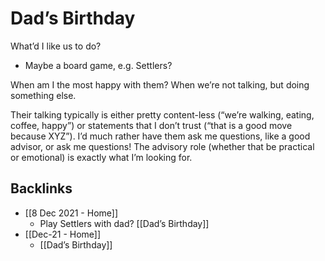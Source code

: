 # Dad’s Birthday
What’d I like us to do? 
* Maybe a board game, e.g. Settlers?

When am I the most happy with them? When we’re not talking, but doing something else. 
 
Their talking typically is either pretty content-less (“we’re walking, eating, coffee, happy”) or statements that I don’t trust (“that is a good move because XYZ”). I’d much rather have them ask me questions, like a good advisor, or ask me questions! The advisory role (whether that be practical or emotional) is exactly what I’m looking for.

## Backlinks
* [[8 Dec 2021 - Home]]
	* Play Settlers with dad? [[Dad’s Birthday]]
* [[Dec-21 - Home]]
	* [[Dad’s Birthday]]

<!-- {BearID:1EAEFD13-42AE-4BFD-8773-7E3019F67FAF-32465-0000011566D8D6B0} -->
